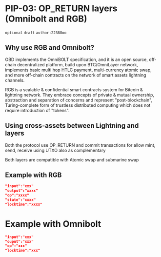 # PIP-03: OP_RETURN layers (Omnibolt and RGB)

`optional`  `draft` `author:22388oo`

## Why use RGB and Omnibolt?

OBD implements the OmniBOLT specification, and it is an open source, off-chain decentralized platform, build upon BTC/OmniLayer network, implements basic multi hop HTLC payment, multi-currency atomic swap, and more off-chain contracts on the network of smart assets lightning channels.

RGB is a scalable & confidential smart contracts system for Bitcoin & lightning network. They embrace concepts of private & mutual ownership, abstraction and separation of concerns and represent "post-blockchain", Turing-complete form of trustless distributed computing which does not require introduction of "tokens".

## Using cross-assets between Lightning and layers

Both the protocol use OP_RETURN and commit transactions for allow mint, send, receive using UTXO also as complementary

Both layers are compatible with Atomic swap and submarine swap

## Example with RGB


```json
"input":"xxx"
"output":"xxxx"
"op":"xxxx"
"state":"xxxx"
"locktime":"xxxx"
```

# Example with Omnibolt

```json
"input":"xxx"
"ouput":"xxx"
"op":"xxx"
"locktime":"xxx"
